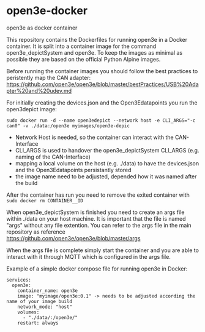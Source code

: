 # open3e-docker
open3e as docker container

This repository contains the Dockerfiles for running open3e in a Docker container. It is split into a container image for the command open3e_depictSystem and open3e. To keep the images as minimal as possible they are based on the official Python Alpine images.

Before running the container images you should follow the best practices to peristently map the CAN adapter: https://github.com/open3e/open3e/blob/master/bestPractices/USB%20Adapter%20and%20udev.md 

For initially creating the devices.json and the Open3Edatapoints you run the open3depict image:

`sudo docker run -d --name open3edepict --network host -e CLI_ARGS="-c can0" -v ./data:/open3e myimages/open3e-depic`

- Network Host is needed, so the container can interact with the CAN-Interface
- CLI_ARGS is used to handover the open3e_depictSystem CLI_ARGS (e.g. naming of the CAN-Interface)
- mapping a local volume on the host (e.g. ./data) to have the devices.json and the Open3Edatapoints persistantly stored
- the image name need to be adjusted, depended how it was named after the build

After the container has run you need to remove the exited container with `sudo docker rm CONTAINER__ID`

When open3e_depictSystem is finished you need to create an args file within ./data on your host machine. It is important that the file is named "args" without any file extention. You can refer to the args file in the main repository as reference https://github.com/open3e/open3e/blob/master/args

When the args file is complete simply start the container and you are able to interact with it through MQTT which is configured in the args file.

Example of a simple docker compose file for running open3e in Docker:

```
services:
  open3e:
    container_name: open3e
    image: "myimage/open3e:0.1" -> needs to be adjusted according the name of your image build
	network_mode: "host"
    volumes:
      - "./data/:/open3e/"
    restart: always
```
